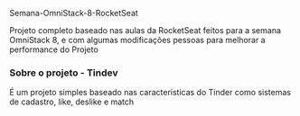 Semana-OmniStack-8-RocketSeat

Projeto completo baseado nas aulas da RocketSeat feitos para a semana OmniStack 8, e com algumas modificações pessoas para melhorar a performance do Projeto

### Sobre o projeto - Tindev

É um projeto simples baseado nas caracteristicas do Tinder como sistemas de cadastro, like, deslike e match
